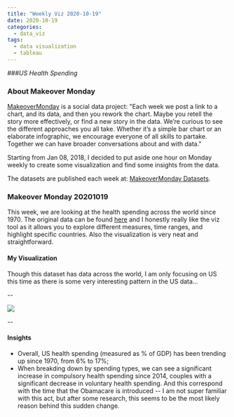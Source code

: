 ```yaml
---
title: "Weekly Viz 2020-10-19"
date: 2020-10-19
categories:
  - data_viz
tags:
  - data visualization
  - tableau
---
```


###*US Health Spending*


### About Makeover Monday

[MakeoverMonday](http://www.makeovermonday.co.uk/) is a social data project:
"Each week we post a link to a chart, and its data, and then you rework the chart.
Maybe you retell the story more effectively, or find a new story in the data.
We’re curious to see the different approaches you all take. Whether it’s a simple bar chart or an elaborate infographic, we encourage everyone of all skills to partake.
Together we can have broader conversations about and with data."

Starting from Jan 08, 2018, I decided to put aside one hour on Monday weekly to create some visualization and find some insights from the data.

The datasets are published each week at: [MakeoverMonday Datasets](http://www.makeovermonday.co.uk/data/).

### Makeover Monday 20201019

This week, we are looking at the health spending across the world since 1970. The original data can be found [here](https://data.oecd.org/healthres/health-spending.htm) and I honestly really like the viz tool as it allows you to explore different measures, time ranges, and highlight specific countries. Also the visualization is very neat and straightforward.  

#### My Visualization

Though this dataset has data across the world, I am only focusing on US this time as there is some very interesting pattern in the US data...   

--  
<div class='tableauPlaceholder' id='viz1603160737161' style='position: relative'>
<noscript><a href='#'>
  <img alt=' ' src='https:&#47;&#47;public.tableau.com&#47;static&#47;images&#47;Ma&#47;MakeOverMonday20201019USHealthSpending&#47;USHealthSpending1970-2019&#47;1_rss.png' style='border: none' />
</a></noscript>
<object class='tableauViz'  style='display:none;'>
  <param name='host_url' value='https%3A%2F%2Fpublic.tableau.com%2F' />
  <param name='embed_code_version' value='3' />
  <param name='site_root' value='' />
  <param name='name' value='MakeOverMonday20201019USHealthSpending&#47;USHealthSpending1970-2019' />
  <param name='tabs' value='no' />
  <param name='toolbar' value='yes' />
  <param name='static_image' value='https:&#47;&#47;public.tableau.com&#47;static&#47;images&#47;Ma&#47;MakeOverMonday20201019USHealthSpending&#47;USHealthSpending1970-2019&#47;1.png' />
  <param name='animate_transition' value='yes' />
  <param name='display_static_image' value='yes' />
  <param name='display_spinner' value='yes' />
  <param name='display_overlay' value='yes' />
  <param name='display_count' value='yes' />
  <param name='language' value='en' />
</object></div>           
<script type='text/javascript'>      
  var divElement = document.getElementById('viz1603160737161');  
  var vizElement = divElement.getElementsByTagName('object')[0];            
  if ( divElement.offsetWidth > 800 ) { vizElement.style.width='800px';vizElement.style.height='627px';} else if ( divElement.offsetWidth > 500 ) { vizElement.style.width='800px';vizElement.style.height='627px';} else { vizElement.style.width='100%';vizElement.style.height='727px';}    
  var scriptElement = document.createElement('script');                  
  scriptElement.src = 'https://public.tableau.com/javascripts/api/viz_v1.js';          
  vizElement.parentNode.insertBefore(scriptElement, vizElement);           
</script>
  
  
--  

#### Insights
* Overall, US health spending (measured as % of GDP) has been trending up since 1970, from 6% to 17%;  
* When breakding down by spending types, we can see a significant increase in compulsory health spending since 2014, couples with a significant decrease in voluntary health spending. And this correspond with the time that the Obamacare is introduced -- I am not super familiar with this act, but after some research, this seems to be the most likely reason behind this sudden change.  

